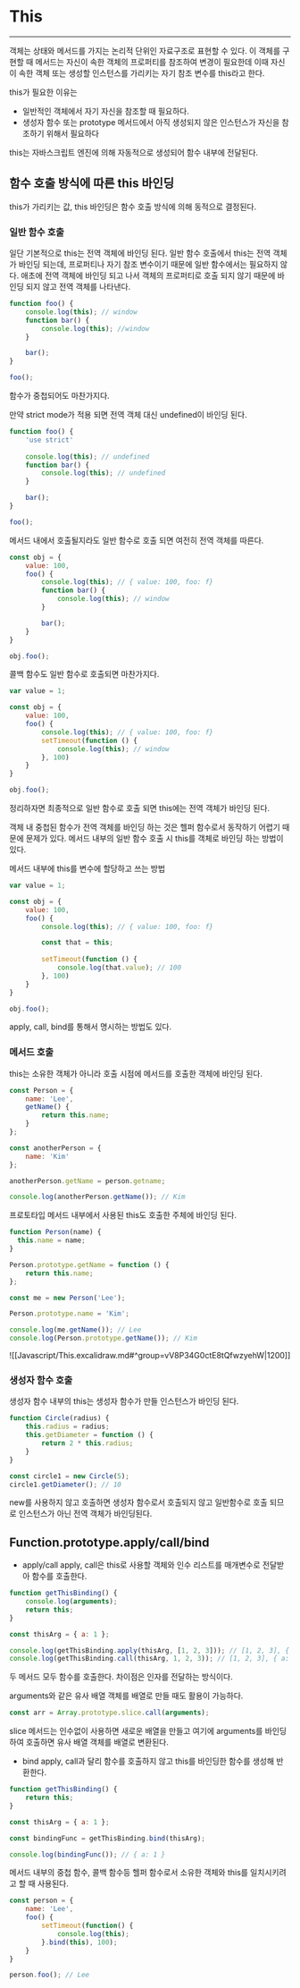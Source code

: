 # This
---
객체는 상태와 메서드를 가지는 논리적 단위인 자료구조로 표현할 수 있다. 이 객체를 구현할 때 메서드는 자신이 속한 객체의 프로퍼티를 참조하여 변경이 필요한데 이때 자신이 속한 객체 또는 생성할 인스턴스를 가리키는  자기 참조 변수를 this라고 한다.

this가 필요한 이유는 
- 일반적인 객체에서 자기 자신을 참조할 때 필요하다.
- 생성자 함수 또는 prototype 메서드에서 아직 생성되지 않은 인스턴스가 자신을 참조하기 위해서 필요하다

this는 자바스크립트 엔진에 의해 자동적으로 생성되어 함수 내부에 전달된다.

## 함수 호출 방식에 따른 this 바인딩
this가 가리키는 값, this 바인딩은 함수 호출 방식에 의해 동적으로 결정된다.
### 일반 함수 호출
일단 기본적으로 this는 전역 객체에 바인딩 된다.
일반 함수 호출에서 this는 전역 객체가 바인딩 되는데, 프로퍼티나 자기 참조 변수이기 때문에 일반 함수에서는 필요하지 않다.
애초에 전역 객체에 바인딩 되고 나서 객체의 프로퍼티로 호출 되지 않기 때문에 바인딩 되지 않고 전역 객체를 나타낸다.
```js
function foo() {
	console.log(this); // window
	function bar() {
		console.log(this); //window
	}

	bar();
}

foo();
```
함수가 중첩되어도 마찬가지다.

만약 strict mode가 적용 되면 전역 객체 대신 undefined이 바인딩 된다.
```js
function foo() {
	'use strict'
	
	console.log(this); // undefined
	function bar() {
		console.log(this); // undefined
	}

	bar();
}

foo();
```

메서드 내에서 호출될지라도 일반 함수로 호출 되면 여전히 전역 객체를 따른다.
```js
const obj = {
	value: 100,
	foo() {
		console.log(this); // { value: 100, foo: f}
		function bar() {
			console.log(this); // window
		}

		bar();
	}
}

obj.foo();
```

콜백 함수도 일반 함수로 호출되면 마찬가지다.
```js
var value = 1;

const obj = {
	value: 100,
	foo() {
		console.log(this); // { value: 100, foo: f}
		setTimeout(function () {
			console.log(this); // window
		}, 100)
	}
}

obj.foo();

```

정리하자면 최종적으로 일반 함수로 호출 되면 this에는 전역 객체가 바인딩 된다.

객체 내 중첩된 함수가 전역 객체를 바인딩 하는 것은 헬퍼 함수로서 동작하기 어렵기 때문에 문제가 있다.
메서드 내부의 일반 함수 호출 시 this를 객체로 바인딩 하는 방법이 있다.

메서드 내부에 this를 변수에 할당하고 쓰는 방법
```js
var value = 1;

const obj = {
	value: 100,
	foo() {
		console.log(this); // { value: 100, foo: f}

		const that = this;
		
		setTimeout(function () {
			console.log(that.value); // 100
		}, 100)
	}
}

obj.foo();
```

apply, call, bind를 통해서 명시하는 방법도 있다.

### 메서드 호출
this는 소유한 객체가 아니라 호출 시점에 메서드를 호출한 객체에 바인딩 된다.
```js
const Person = {
	name: 'Lee',
	getName() {
		return this.name;
	}
};

const anotherPerson = {
	name: 'Kim'
};

anotherPerson.getName = person.getname;

console.log(anotherPerson.getName()); // Kim

```

프로토타입 메서드 내부에서 사용된 this도 호출한 주체에 바인딩 된다.
```js
function Person(name) {
  this.name = name;
}

Person.prototype.getName = function () {
	return this.name;
};

const me = new Person('Lee');

Person.prototype.name = 'Kim';

console.log(me.getName()); // Lee
console.log(Person.prototype.getName()); // Kim

```
![[Javascript/This.excalidraw.md#^group=vV8P34G0ctE8tQfwzyehW|1200]]

### 생성자 함수 호출
생성자 함수 내부의 this는 생성자 함수가 만들 인스턴스가 바인딩 된다.
```js
function Circle(radius) {
	this.radius = radius;
	this.getDiameter = function () {
		return 2 * this.radius;
	}
}

const circle1 = new Circle(5);
circle1.getDiameter(); // 10
```

new를 사용하지 않고 호출하면 생성자 함수로서 호출되지 않고 일반함수로 호출 되므로 인스턴스가 아닌 전역 객체가 바인딩된다.

## Function.prototype.apply/call/bind
- apply/call
apply, call은 this로 사용할 객체와 인수 리스트를 매개변수로 전달받아 함수를 호출한다.
```js
function getThisBinding() {
	console.log(arguments);
	return this;
}

const thisArg = { a: 1 };

console.log(getThisBinding.apply(thisArg, [1, 2, 3])); // [1, 2, 3], { a: 1 }
console.log(getThisBinding.call(thisArg, 1, 2, 3)); // [1, 2, 3], { a: 1 }
```
두 메서드 모두 함수를 호출한다. 차이점은 인자를 전달하는 방식이다.

arguments와 같은 유사 배열 객체를 배열로 만들 때도 활용이 가능하다.
```js
const arr = Array.prototype.slice.call(arguments);
```
slice 메서드는 인수없이 사용하면 새로운 배열을 만들고 여기에 arguments를 바인딩 하여 호출하면 유사 배열 객체를 배열로 변환된다.

- bind
apply, call과 달리 함수를 호출하지 않고 this를 바인딩한 함수를 생성해 반환한다.
```js
function getThisBinding() {
	return this;
}

const thisArg = { a: 1 };

const bindingFunc = getThisBinding.bind(thisArg);

console.log(bindingFunc()); // { a: 1 }
```

메서드 내부의 중첩 함수, 콜백 함수등 헬퍼 함수로서 소유한 객체와 this를 일치시키려고 할 때 사용된다.
```js
const person = {
	name: 'Lee',
	foo() {
		setTimeout(function() {
			console.log(this);
		}.bind(this), 100);
	}
}

person.foo(); // Lee
``` 